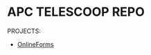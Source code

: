 # APC TELESCOOP REPO

PROJECTS:
* [OnlineForms](https://github.com/barsilog/apc_telescoop/tree/master/onlineforms)
